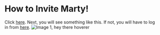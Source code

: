 # How to Invite Marty!
Click [here](https://discord.com/oauth2/authorize?client_id=772210251268096021&permissions=2013267056&scope=bot).
Next, you will see something like this. If not, you will have to log in from [here](https://discord.com/login).
![Image 1, hey there hoverer](http://www.simpleimageresizer.com/_uploads/photos/8c733414/unknown_50.png)
